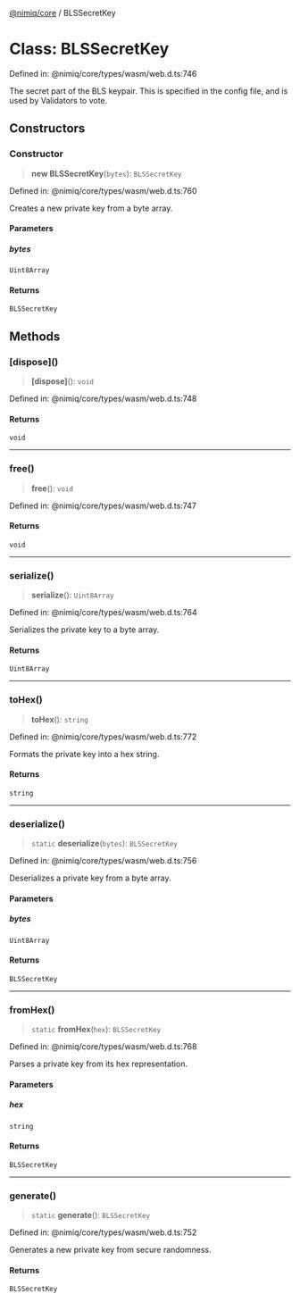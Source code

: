[@nimiq/core](../globals.md) / BLSSecretKey

# Class: BLSSecretKey

Defined in: @nimiq/core/types/wasm/web.d.ts:746

The secret part of the BLS keypair.
This is specified in the config file, and is used by Validators to vote.

## Constructors

### Constructor

> **new BLSSecretKey**(`bytes`): `BLSSecretKey`

Defined in: @nimiq/core/types/wasm/web.d.ts:760

Creates a new private key from a byte array.

#### Parameters

##### bytes

`Uint8Array`

#### Returns

`BLSSecretKey`

## Methods

### \[dispose\]()

> **\[dispose\]**(): `void`

Defined in: @nimiq/core/types/wasm/web.d.ts:748

#### Returns

`void`

***

### free()

> **free**(): `void`

Defined in: @nimiq/core/types/wasm/web.d.ts:747

#### Returns

`void`

***

### serialize()

> **serialize**(): `Uint8Array`

Defined in: @nimiq/core/types/wasm/web.d.ts:764

Serializes the private key to a byte array.

#### Returns

`Uint8Array`

***

### toHex()

> **toHex**(): `string`

Defined in: @nimiq/core/types/wasm/web.d.ts:772

Formats the private key into a hex string.

#### Returns

`string`

***

### deserialize()

> `static` **deserialize**(`bytes`): `BLSSecretKey`

Defined in: @nimiq/core/types/wasm/web.d.ts:756

Deserializes a private key from a byte array.

#### Parameters

##### bytes

`Uint8Array`

#### Returns

`BLSSecretKey`

***

### fromHex()

> `static` **fromHex**(`hex`): `BLSSecretKey`

Defined in: @nimiq/core/types/wasm/web.d.ts:768

Parses a private key from its hex representation.

#### Parameters

##### hex

`string`

#### Returns

`BLSSecretKey`

***

### generate()

> `static` **generate**(): `BLSSecretKey`

Defined in: @nimiq/core/types/wasm/web.d.ts:752

Generates a new private key from secure randomness.

#### Returns

`BLSSecretKey`
